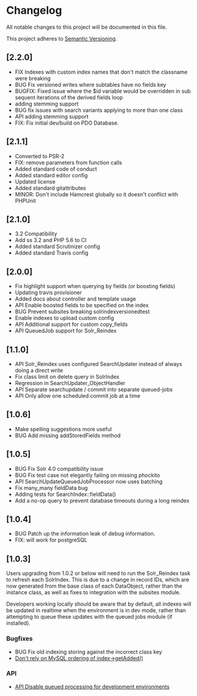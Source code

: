 # Changelog

All notable changes to this project will be documented in this file.

This project adheres to [Semantic Versioning](http://semver.org/).

## [2.2.0]

* FIX Indexes with custom index names that don't match the classname were breaking
* BUG Fix versioned writes where subtables have no fields key
* BUGFIX: Fixed issue where the $id variable would be overridden in sub sequent iterations of the derived fields loop
* adding stemming support
* BUG fix issues with search variants applying to more than one class
* API adding stemming support
* FIX: Fix initial dev/build on PDO Database.

## [2.1.1]

* Converted to PSR-2
* FIX: remove parameters from function calls
* Added standard code of conduct
* Added standard editor config
* Updated license
* Added standard gitattributes
* MINOR: Don't include Hamcrest globally so it doesn't conflict with PHPUnit

## [2.1.0]

* 3.2 Compatibility
* Add ss 3.2 and PHP 5.6 to CI
* Added standard Scrutinizer config
* Added standard Travis config

## [2.0.0]

* Fix highlight support when querying by fields (or boosting fields)
* Updating travis provisioner
* Added docs about controller and template usage
* API Enable boosted fields to be specified on the index
* BUG Prevent subsites breaking solrindexversionedtest
* Enable indexes to upload custom config
* API Additional support for custom copy_fields
* API QueuedJob support for Solr_Reindex

## [1.1.0]

* API Solr_Reindex uses configured SearchUpdater instead of always doing a direct write
* Fix class limit on delete query in SolrIndex
* Regression in SearchUpdater_ObjectHandler
* API Separate searchupdate / commit into separate queued-jobs
* API Only allow one scheduled commit job at a time

## [1.0.6]

* Make spelling suggestions more useful
* BUG Add missing addStoredFields method

## [1.0.5]

* BUG Fix Solr 4.0 compatibility issue
* BUG Fix test case not elegantly failing on missing phockito
* API SearchUpdateQueuedJobProcessor now uses batching
* Fix many_many fieldData bug
* Adding tests for SearchIndex::fieldData()
* Add a no-op query to prevent database timeouts during a long reindex

## [1.0.4]

* BUG Patch up the information leak of debug information.
* FIX: will work for postgreSQL

## [1.0.3]

Users upgrading from 1.0.2 or below will need to run the Solr_Reindex task to refresh
each SolrIndex. This is due to a change in record IDs, which are now generated from
the base class of each DataObject, rather than the instance class, as well as fixes
to integration with the subsites module.

Developers working locally should be aware that by default, all indexes will be updated
in realtime when the environment is in dev mode, rather than attempting to queue these
updates with the queued jobs module (if installed).

### Bugfixes

 * BUG Fix old indexing storing against the incorrect class key
 * [Don't rely on MySQL ordering of index->getAdded()](https://github.com/silverstripe-labs/silverstripe-fulltextsearch/commit/4b51393e014fc4c0cc8e192c74eb4594acaca605)

### API

 * [API Disable queued processing for development environments](https://github.com/silverstripe-labs/silverstripe-fulltextsearch/commit/71fc359b3711cf5b9429d86da0f1e0b20bd43dee)
